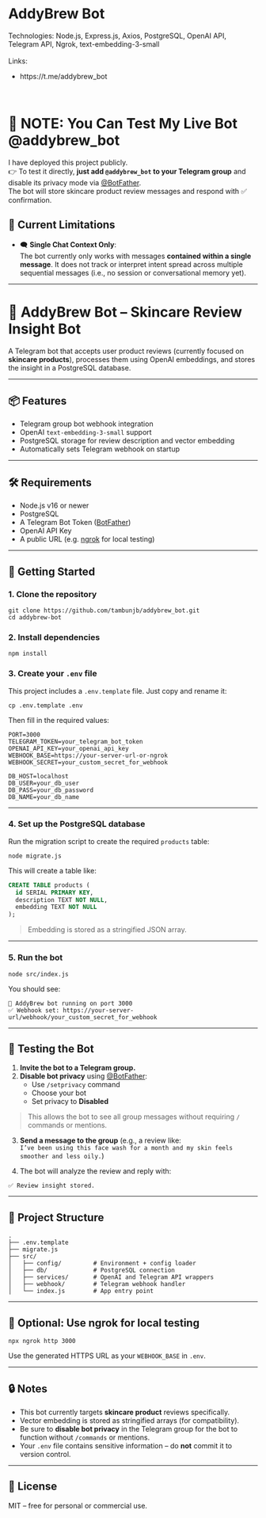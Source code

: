 # <span id="tjidtitle">AddyBrew Bot</span>

<div>Technologies: <span id="tjidtechs">Node.js, Express.js, Axios, PostgreSQL, OpenAI API, Telegram API, Ngrok, text-embedding-3-small</span></div>
<br />
<div>Links: 
  <ul id="tjidlinks">
    <li>https://t.me/addybrew_bot</li>
  </ul>
</div>
<br />

# 🚨 NOTE: You Can Test My Live Bot @addybrew_bot

I have deployed this project publicly.  
👉 To test it directly, **just add `@addybrew_bot` to your Telegram group** and disable its privacy mode via [@BotFather](https://t.me/BotFather).  
The bot will store skincare product review messages and respond with ✅ confirmation.

## 🚧 Current Limitations
- 🗨️ **Single Chat Context Only**:  
  The bot currently only works with messages **contained within a single message**. It does not track or interpret intent spread across multiple sequential messages (i.e., no session or conversational memory yet).

---

# 🧠 AddyBrew Bot – Skincare Review Insight Bot

A Telegram bot that accepts user product reviews (currently focused on **skincare products**), processes them using OpenAI embeddings, and stores the insight in a PostgreSQL database.

---

## 📦 Features

- Telegram group bot webhook integration  
- OpenAI `text-embedding-3-small` support  
- PostgreSQL storage for review description and vector embedding  
- Automatically sets Telegram webhook on startup  

---

## 🛠️ Requirements

- Node.js v16 or newer  
- PostgreSQL  
- A Telegram Bot Token ([BotFather](https://t.me/BotFather))  
- OpenAI API Key  
- A public URL (e.g. [ngrok](https://ngrok.com) for local testing)  

---

## 🚀 Getting Started

### 1. Clone the repository

```
git clone https://github.com/tambunjb/addybrew_bot.git
cd addybrew-bot
```

### 2. Install dependencies

```
npm install
```

### 3. Create your `.env` file

This project includes a `.env.template` file. Just copy and rename it:

```
cp .env.template .env
```

Then fill in the required values:

```
PORT=3000
TELEGRAM_TOKEN=your_telegram_bot_token
OPENAI_API_KEY=your_openai_api_key
WEBHOOK_BASE=https://your-server-url-or-ngrok
WEBHOOK_SECRET=your_custom_secret_for_webhook

DB_HOST=localhost
DB_USER=your_db_user
DB_PASS=your_db_password
DB_NAME=your_db_name
```

---

### 4. Set up the PostgreSQL database

Run the migration script to create the required `products` table:

```
node migrate.js
```

This will create a table like:

```sql
CREATE TABLE products (
  id SERIAL PRIMARY KEY,
  description TEXT NOT NULL,
  embedding TEXT NOT NULL
);
```

> Embedding is stored as a stringified JSON array.

---

### 5. Run the bot

```
node src/index.js
```

You should see:

```
🚀 AddyBrew bot running on port 3000
✅ Webhook set: https://your-server-url/webhook/your_custom_secret_for_webhook
```

---

## 🤖 Testing the Bot

1. **Invite the bot to a Telegram group.**  
2. **Disable bot privacy** using [@BotFather](https://t.me/BotFather):  
   - Use `/setprivacy` command  
   - Choose your bot  
   - Set privacy to **Disabled**  

> This allows the bot to see all group messages without requiring `/` commands or mentions.

3. **Send a message to the group** (e.g., a review like:  
   `I’ve been using this face wash for a month and my skin feels smoother and less oily.`)  

4. The bot will analyze the review and reply with:

```
✅ Review insight stored.
```

---

## 📂 Project Structure

```
.
├── .env.template
├── migrate.js
├── src/
│   ├── config/         # Environment + config loader
│   ├── db/             # PostgreSQL connection
│   ├── services/       # OpenAI and Telegram API wrappers
│   ├── webhook/        # Telegram webhook handler
│   └── index.js        # App entry point
```

---

## 🧪 Optional: Use ngrok for local testing

```
npx ngrok http 3000
```

Use the generated HTTPS URL as your `WEBHOOK_BASE` in `.env`.

---

## 🔒 Notes

- This bot currently targets **skincare product** reviews specifically.
- Vector embedding is stored as stringified arrays (for compatibility).
- Be sure to **disable bot privacy** in the Telegram group for the bot to function without `/commands` or mentions.
- Your `.env` file contains sensitive information – do **not** commit it to version control.

---

## 🤝 License

MIT – free for personal or commercial use.
